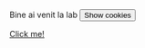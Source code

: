 <script> 
  document.cookie = "session=test GDPR";
  document.cookie = "username=Cristina Vlad";
  document.cookie = "favorite_task=collect Data";
  function alertCookie() { alert(document.cookie); } 
</script><body> Bine ai venit la lab <button onclick="alertCookie()">Show cookies</button> </body>

[Click me!](https://didatec-my.sharepoint.com/:w:/g/personal/vlad_pu_cristina_utcluj_didatec_ro/Edn_gejRr-VGlTZuz2LbLQoBIFKJ6yINs0RSta8QPKJh1w?email=Meza.Serban%40utcluj.didatec.ro&e=jAi2Vr)

